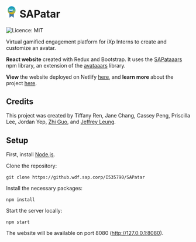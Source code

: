 # <img src="./readme-img/icon.png" width="30"> SAPatar

![Licence: MIT](https://img.shields.io/github/license/LeQuint/SAPatar)

Virtual gamified engagement platform for iXp Interns to create and customize an avatar.

**React website** created with Redux and Bootstrap. It uses  the [SAPataaars](https://www.npmjs.com/package/sapataaars) npm library, an extension of the [avataaars](https://github.com/fangpenlin/avataaars) library.

**View** the website deployed on Netlify [here](https://musing-mestorf-0bba56.netlify.app/), and **learn more** about the project [here](https://youtu.be/HGdrZe228aw).

## Credits

This project was created by Tiffany Ren, Jane Chang, Cassey Peng, Priscilla Lee, Jordan Yep, [Zhi Guo](https://github.com/LeQuint), and [Jeffrey Leung](https://github.com/jleung51).

## Setup

First, install [Node.js](https://nodejs.org/en/download/).

Clone the repository:
```shel
git clone https://github.wdf.sap.corp/I535790/SAPatar
```

Install the necessary packages:
```shell
npm install
```

Start the server locally:
```shell
npm start
```

The website will be available on port 8080 (http://127.0.0.1:8080).